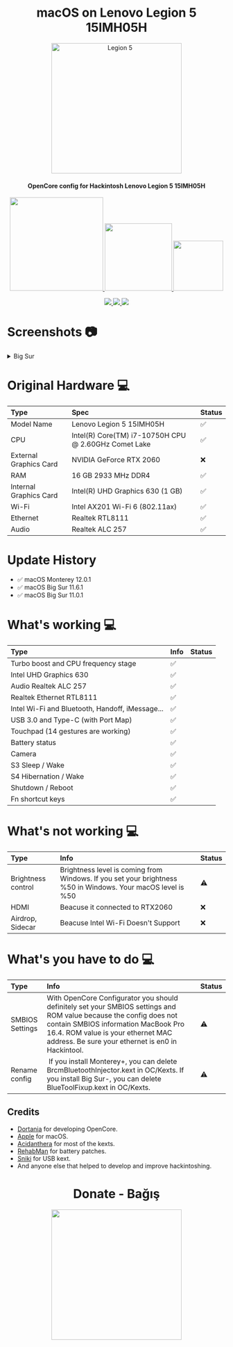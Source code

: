 <h1 align="center"> macOS on Lenovo Legion 5 15IMH05H </h1>

<p align="center">
  <img src="https://github.com/yusufklncc/Lenovo-Legion-5-Hackintosh/blob/main/Legion5.png" alt="Legion 5" width="300">
</p>

<h4 align="center"> OpenCore config for Hackintosh Lenovo Legion 5 15IMH05H </h4>

<p align="center">
<a href="https://www.apple.com/macos/monterey/">
  <img src="https://img.shields.io/badge/macOS-Monterey_v12.3-blue" width="215"/> </a>
<a href="https://github.com/acidanthera/OpenCorePkg/releases">
  <img src="https://img.shields.io/badge/OpenCore-0.7.9-9cf" width="155"/> </a>
<a href="https://github.com/yusufklncc/Lenovo-Legion-5-Hackintosh/releases">
  <img src="https://img.shields.io/badge/release-EFI-blue.svg" width="115"/> </a>
</p>
<p align="center">
<a href="https://t.me/yusufklncc">
  <img src="https://img.shields.io/badge/-@yusufklncc-2CA5E0?style=flat-square&logo=Telegram&logoColor=blue"/> </a>
<a href="https://www.youtube.com/c/yusufklncc">
  <img src="https://img.shields.io/badge/-@yusufklncc-lightgrey?style=flat-square&logo=YouTube&logoColor=red"/> </a>
<a href="https://www.paypal.com/paypalme/sevenpay">
  <img src="https://img.shields.io/badge/-@sevenpay-2CA5E0?style=flat-square&logo=PayPal&logoColor=red"/> </a>

# Screenshots 📷

<details>
<summary>Big Sur</summary>
<p align="center">
  <img src="https://github.com/yusufklncc/Lenovo-Legion-5-Hackintosh/blob/main/Big%20Sur.png">
</p>
</details>
 
# Original Hardware  💻

Type | Spec | Status
:---------|:---------|:----------
Model Name      | Lenovo Legion 5 15IMH05H | ✅
CPU              | Intel(R) Core(TM) i7-10750H CPU @ 2.60GHz Comet Lake | ✅
External Graphics Card | NVIDIA GeForce RTX 2060 | ❌
RAM           | 16 GB 2933 MHz DDR4 | ✅
Internal Graphics Card | Intel(R) UHD Graphics 630 (1 GB) | ✅
Wi-Fi             | Intel AX201 Wi-Fi 6 (802.11ax) | ✅
Ethernet          | Realtek RTL8111 | ✅
Audio       | Realtek ALC 257 | ✅

# Update History
- ✅ macOS Monterey 12.0.1
- ✅ macOS Big Sur 11.6.1
- ✅ macOS Big Sur 11.0.1

# What's working  💻
Type | Info | Status
:---------|:---------|:----------
Turbo boost and CPU frequency stage |  ✅  
Intel UHD Graphics 630              |  ✅  
Audio Realtek ALC 257            |  ✅  
Realtek Ethernet RTL8111            |  ✅  
Intel Wi-Fi and Bluetooth, Handoff, iMessage...         |  ✅  
USB 3.0 and Type-C (with Port Map)        |  ✅  
Touchpad (14 gestures are working)   |  ✅  
Battery status   |  ✅  
Camera   |  ✅  
S3 Sleep / Wake   |  ✅  
S4 Hibernation / Wake   |  ✅  
Shutdown / Reboot   |  ✅  
Fn shortcut keys   |  ✅  
 
# What's not working  💻
Type | Info | Status
:---------|:---------|:----------
Brightness control | Brightness level is coming from Windows. If you set your brightness %50 in Windows. Your macOS level is %50 | ⚠️
HDMI | Beacuse it connected to RTX2060 | ❌
Airdrop, Sidecar | Beacuse Intel Wi-Fi Doesn't Support | ❌

# What's you have to do  💻
Type | Info | Status
:---------|:---------|:----------
SMBIOS Settings  | With OpenCore Configurator you should definitely set your SMBIOS settings and ROM value because the config does not contain SMBIOS information MacBook Pro 16.4. ROM value is your ethernet MAC address. Be sure your ethernet is en0 in Hackintool. |  ⚠️
Rename config    | If you install Monterey+, you can delete BrcmBluetoothInjector.kext in OC/Kexts. If you install Big Sur-, you can delete BlueToolFixup.kext in OC/Kexts. | ⚠️ 
 
## Credits
 - [Dortania](https://dortania.github.io) for developing OpenCore.
 - [Apple](https://www.apple.com) for macOS.
 - [Acidanthera](https://github.com/acidanthera) for most of the kexts.
 - [RehabMan](https://github.com/RehabMan) for battery patches.
 - [Sniki](https://github.com/Sniki) for USB kext.
 - And anyone else that helped to develop and improve hackintoshing.

<h1 align="center"> Donate - Bağış </h1>
<p align="center">
<a href="https://github.com/yusufklncc/yusufklncc/blob/main/Donate%20-%20Ba%C4%9F%C4%B1%C5%9F.md">
  <img src="https://github.com/yusufklncc/yusufklncc/blob/main/Resources/Donate.png" width="300">
